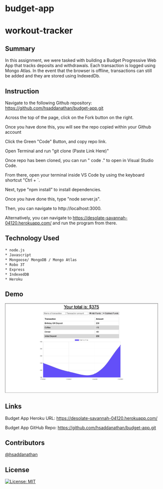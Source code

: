 # budget-app
# workout-tracker

## Summary
In this assignment, we were tasked with building a Budget Progressive Web App that tracks deposits and withdrawals. Each transaction is logged using Mongo Atlas. In the event that the browser is offline, transactions can still be added and they are stored using IndexedDb.

## Instruction

Navigate to the following Github repository:
    https://github.com/hsaddanathan/budget-app.git

Across the top of the page, click on the Fork button on the right.

Once you have done this, you will see the repo copied within your Github account

Click the Green "Code" Button, and copy repo link. 

Open Terminal and run "git clone (Paste Link Here)"

Once repo has been cloned, you can run " code ." to open in Visual Studio Code. 

From there, open your terminal inside VS Code by using the keyboard shortcut "Ctrl + `. 

Next, type "npm install" to install dependencies.

Once you have done this, type "node server.js".

Then, you can navigate to http://localhost:3000. 

Alternatively, you can navigate to https://desolate-savannah-04120.herokuapp.com/ and run the program from there.

## Technology Used
    * node.js
    * Javascript
    * Mongoose/ MongoDB / Mongo Atlas
    * Robo 3T
    * Express
    * IndexedDB
    * Heroku
## Demo
![Budget App Home](public/assets/budget-app.png)


## Links

Budget App Heroku URL:
    https://desolate-savannah-04120.herokuapp.com/

Budget App GitHub Repo:
    https://github.com/hsaddanathan/budget-app.git

## Contributors 
[@hsaddanathan](https://github.com/hsaddanathan)


## License
[![License: MIT](https://img.shields.io/badge/License-MIT-yellow.svg)](https://opensource.org/licenses/MIT)